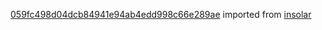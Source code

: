 [059fc498d04dcb84941e94ab4edd998c66e289ae](https://github.com/insolar/insolar/commit/059fc498d04dcb84941e94ab4edd998c66e289ae) imported from [insolar](https://github.com/insolar/insolar)
